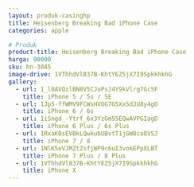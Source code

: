 ```yaml
---
layout: produk-casinghp
title: Heisenberg Breaking Bad iPhone Case
categories: apple

# Produk
product-title: Heisenberg Breaking Bad iPhone Case
harga: 90000
sku: hn-3045
image-drive: 1VThhdVl837B-KhtYEZ5jX7I9SpkkhkhG
gallery:
  - url: 1_l0AVQzlBN8V5CJoPsJ4Y9kVlrg7Gc5F
    title: iPhone 5 / 5s / SE
  - url: 1Jp5-ffWMV9FCWsHVOG7G5XxSdJU8y4gO
    title: iPhone 6 / 6s
  - url: 1iSngd_-Ytrf_6x3YzGm55EQwAVPGIagD
    title: iPhone 6 Plus / 6s Plus
  - url: 1RxaK0sEVBkLQwkubUBvtT1jGW8co8VSJ
    title: iPhone 7 / 8
  - url: 1NlK5eVJMZtZsfjWP9c6uI3vokEPpXLBT
    title: iPhone 7 Plus / 8 Plus
  - url: 1VThhdVl837B-KhtYEZ5jX7I9SpkkhkhG
    title: iPhone X
---
```

